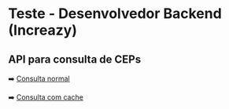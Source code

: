 # Teste - Desenvolvedor Backend (Increazy)

## API para consulta de CEPs

<aside>

➡️ [Consulta normal](https://github.com/silviosantosneto/teste-increazy/tree/master)

</aside>

<aside>

➡️ [Consulta com cache](https://github.com/silviosantosneto/teste-increazy/tree/Extra)

</aside>
